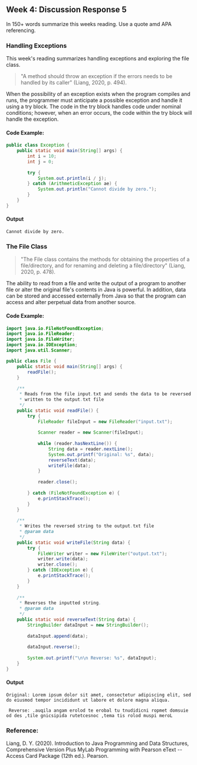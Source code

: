 ## Week 4: Discussion Response 5
In 150+ words summarize this weeks reading. Use a quote amd APA referencing.
### Handling Exceptions
This week's reading summarizes handling exceptions and exploring the file class. 

> "A method should throw an exception if the errors needs to be handled by its caller" (Liang, 2020, p. 494). 

When the possibility of an exception exists when the program compiles and runs, the programmer must anticipate a possible exception and handle it using a try block. The code in the try block handles code under nominal conditions; however, when an error occurs, the code within the try block will handle the exception.

#### Code Example: 
``` Java
public class Exception {
	public static void main(String[] args) {
		int i = 10;
		int j = 0;
		
		try {
			System.out.println(i / j);
		} catch (ArithmeticException ae) {
			System.out.println("Cannot divide by zero.");
		}
	}
}
```
#### Output
```
Cannot divide by zero.
```
### The File Class
> "The File class contains the methods for obtaining the properties of a file/directory, and for renaming and deleting a file/directory" (Liang, 2020, p. 478). 

The ability to read from a file and write the output of a program to another file or alter the original file's contents in Java is powerful. In addition, data can be stored and accessed externally from Java so that the program can access and alter perpetual data from another source. 

#### Code Example:
``` Java
import java.io.FileNotFoundException;
import java.io.FileReader;
import java.io.FileWriter;
import java.io.IOException;
import java.util.Scanner;

public class File {
	public static void main(String[] args) {
		readFile();
	}
	
	/**
	 * Reads from the file input.txt and sends the data to be reversed and
	 * written to the output.txt file 
	 */
	public static void readFile() {
		try {
			FileReader fileInput = new FileReader("input.txt");
			
			Scanner reader = new Scanner(fileInput);
			
			while (reader.hasNextLine()) {
				String data = reader.nextLine();
				System.out.printf("Original: %s", data);
				reverseText(data);
				writeFile(data);
			}
			
			reader.close();
			
		} catch (FileNotFoundException e) {
			e.printStackTrace();
		}
	}
	
	/**
	 * Writes the reversed string to the output.txt file
	 * @param data
	 */
	public static void writeFile(String data) {
		try {
			FileWriter writer = new FileWriter("output.txt");
			writer.write(data);
			writer.close();
		} catch (IOException e) {
			e.printStackTrace();
		}
	}
	
	/**
	 * Reverses the inputted string.
	 * @param data
	 */
	public static void reverseText(String data) {
		StringBuilder dataInput = new StringBuilder();
		
		dataInput.append(data);
		
		dataInput.reverse();
		
		System.out.printf("\n\n Reverse: %s", dataInput);
	}
}
```
#### Output
```
Original: Lorem ipsum dolor sit amet, consectetur adipiscing elit, sed do eiusmod tempor incididunt ut labore et dolore magna aliqua.
 
 Reverse: .auqila angam erolod te erobal tu tnudidicni ropmet domsuie od des ,tile gnicsipida rutetcesnoc ,tema tis rolod muspi meroL
```
### Reference:
Liang, D. Y. (2020). Introduction to Java Programming and Data Structures, Comprehensive Version Plus MyLab Programming with Pearson eText -- Access Card Package (12th ed.). Pearson.
